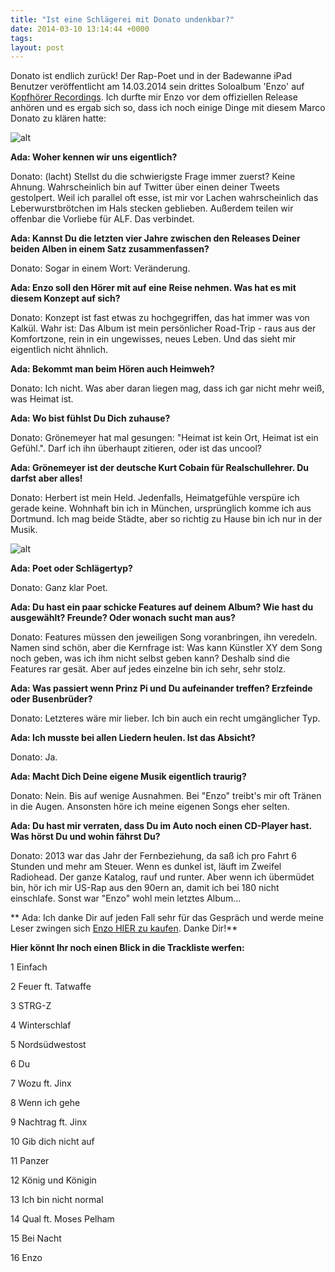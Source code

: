 ```yaml
---
title: "Ist eine Schlägerei mit Donato undenkbar?"
date: 2014-03-10 13:14:44 +0000
tags: 
layout: post
---
```

Donato ist endlich zurück! Der Rap-Poet und in der Badewanne iPad Benutzer veröffentlicht am 14.03.2014 sein drittes Soloalbum 'Enzo' auf [Kopfhörer Recordings](http://www.kopfhoerer-rec.de/). Ich durfte mir Enzo vor dem offiziellen Release anhören und es ergab sich so, dass ich noch einige Dinge mit diesem Marco Donato zu klären hatte:

![alt](http://www.kopfhoerer-rec.de/wp-content/uploads/KHR013_Front-480x480.jpg)

**Ada: Woher kennen wir uns eigentlich?**

Donato: (lacht) Stellst du die schwierigste Frage immer zuerst? Keine Ahnung. Wahrscheinlich bin auf Twitter über einen deiner Tweets gestolpert. Weil ich parallel oft esse, ist mir vor Lachen wahrscheinlich das Leberwurstbrötchen im Hals stecken geblieben. Außerdem teilen wir offenbar die Vorliebe für ALF. Das verbindet.

**Ada: Kannst Du die letzten vier Jahre zwischen den Releases Deiner beiden Alben in einem Satz zusammenfassen?**

Donato: Sogar in einem Wort: Veränderung.

**Ada: Enzo soll den Hörer mit auf eine Reise nehmen. Was hat es mit diesem Konzept auf sich?**

Donato: Konzept ist fast etwas zu hochgegriffen, das hat immer was von Kalkül. Wahr ist: Das Album ist mein persönlicher Road-Trip - raus aus der Komfortzone, rein in ein ungewisses, neues Leben. Und das sieht mir eigentlich nicht ähnlich.

**Ada: Bekommt man beim Hören auch Heimweh?**

Donato: Ich nicht. Was aber daran liegen mag, dass ich gar nicht mehr weiß, was Heimat ist. 

**Ada: Wo bist fühlst Du Dich zuhause?**

Donato: Grönemeyer hat mal gesungen: "Heimat ist kein Ort, Heimat ist ein Gefühl.". Darf ich ihn überhaupt zitieren, oder ist das uncool?

**Ada: Grönemeyer ist der deutsche Kurt Cobain für Realschullehrer. Du darfst aber alles!**

Donato: Herbert ist mein Held. Jedenfalls, Heimatgefühle verspüre ich gerade keine. Wohnhaft bin ich in München, ursprünglich komme ich aus Dortmund. Ich mag beide Städte, aber so richtig zu Hause bin ich nur in der Musik.

![alt](https://fbcdn-sphotos-b-a.akamaihd.net/hphotos-ak-prn1/t1/58256_145596568814150_152258_n.jpg)	

**Ada: Poet oder Schlägertyp?**

Donato: Ganz klar Poet.

**Ada: Du hast ein paar schicke Features auf deinem Album? Wie hast du ausgewählt? Freunde? Oder wonach sucht man aus?**

Donato: Features müssen den jeweiligen Song voranbringen, ihn veredeln. Namen sind schön, aber die Kernfrage ist: Was kann Künstler XY dem Song noch geben, was ich ihm nicht selbst geben kann? Deshalb sind die Features rar gesät. Aber auf jedes einzelne bin ich sehr, sehr stolz.

**Ada: Was passiert wenn Prinz Pi und Du aufeinander treffen? Erzfeinde oder Busenbrüder?**

Donato: Letzteres wäre mir lieber. Ich bin auch ein recht umgänglicher Typ. 

**Ada: Ich musste bei allen Liedern heulen. Ist das Absicht?**

Donato: Ja.

**Ada: Macht Dich Deine eigene Musik eigentlich traurig?**

Donato: Nein. Bis auf wenige Ausnahmen. Bei "Enzo" treibt's mir oft Tränen in die Augen. Ansonsten höre ich meine eigenen Songs eher selten.

**Ada: Du hast mir verraten, dass Du im Auto noch einen CD-Player hast. Was hörst Du und wohin fährst Du?**

Donato: 2013 war das Jahr der Fernbeziehung, da saß ich pro Fahrt 6 Stunden und mehr am Steuer. Wenn es dunkel ist, läuft im Zweifel Radiohead. Der ganze Katalog, rauf und runter. Aber wenn ich übermüdet bin, hör ich mir US-Rap aus den 90ern an, damit ich bei 180 nicht einschlafe. Sonst war "Enzo" wohl mein letztes Album...

** Ada: Ich danke Dir auf jeden Fall sehr für das Gespräch und werde meine Leser zwingen sich [Enzo HIER zu kaufen](http://donato.de/). Danke Dir!**


**Hier könnt Ihr noch einen Blick in die Trackliste werfen:**

1 Einfach

2 Feuer ft. Tatwaffe

3 STRG-Z

4 Winterschlaf

5 Nordsüdwestost

6 Du

7 Wozu ft. Jinx

8 Wenn ich gehe

9 Nachtrag ft. Jinx

10 Gib dich nicht auf

11 Panzer

12 König und Königin

13 Ich bin nicht normal

14 Qual ft. Moses Pelham

15 Bei Nacht

16 Enzo

